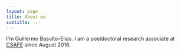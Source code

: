 ```yaml
---
layout: page
title: About me
subtitle: -.-
---
```


I'm Guillermo Basulto-Elias. I am a postdoctoral research associate at [CSAFE](http://forensic.stat.iastate.edu/) since August 2016.

